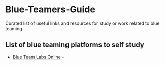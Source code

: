 # Blue-Teamers-Guide
Curated list of useful links and resources for study or work related to blue teaming

## List of blue teaming platforms to self study 
- [Blue Team Labs Online](https://blueteamlabs.online) - 
